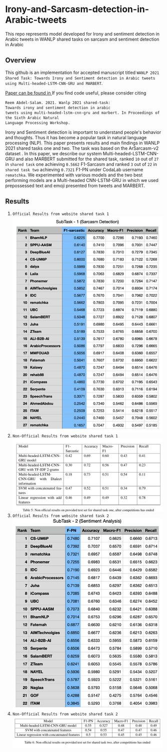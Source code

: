 # Irony-and-Sarcasm-detection-in-Arabic-tweets
This repo represents model developed for Irony and sentiment detection in Arabic tweets  in WANLP shared tasks on sarcasm and sentiment detection in Arabic

## Overview
This github is an implementation for accepted manuscript titled `WANLP 2021 Shared Task: Towards Irony and Sentiment detection in Arabic tweets using Multi-headed-LSTM-CNN-GRU and MARBERT`.

[Paper can be found in ](https://camel.abudhabi.nyu.edu/WANLP-2021-Program/53_Paper.pdf) 
If you find code useful, please consider citing
```
Reem Abdel-Salam. 2021. Wanlp 2021 shared-task:
Towards irony and sentiment detection in arabic
tweets using multi-headed-lstm-cnn-gru and marbert. In Proceedings of the Sixth Arabic Natural
Language Processing Workshop.
```


Irony and Sentiment detection is important to understand people's behavior and thoughts. Thus it has become a popular task in natural language processing (NLP). This paper presents results and main findings in WANLP 2021 shared tasks one and two. The task was based on the ArSarcasm-v2 dataset . In this paper, we describe our system Multi-headed-LSTM-CNN-GRU and also MARBERT  submitted for the shared task,  ranked ``10`` out of ``27`` in ``shared task`` one achieving ``0.5662`` F1-Sarcasm and ranked ``3`` out of ``22`` in ``shared task two`` achieving ``0.7321`` F1-PN under CodaLab username ``rematchka``. We experimented with various models and the two best performing models are a Multi-headed CNN-LSTM-GRU in which we used prepossessed text and emoji presented from tweets and MARBERT.


## Results
1. `Official Results from website shared task 1`
![Alt text](Results/shared-task-1-official-results.png?raw=true "Title")
2. `Non-Official Results from website shared task 1`
![Alt text](Results/shared-task-1-non-official.png?raw=true "Title")
3. `Official Results from website shared task 2`
![Alt text](Results/shared-task-2-official-results.png?raw=true "Title")
4. `Non-Official Results from website shared task 2`
![Alt text](Results/shared-task-2-non-official.png?raw=true "Title")
